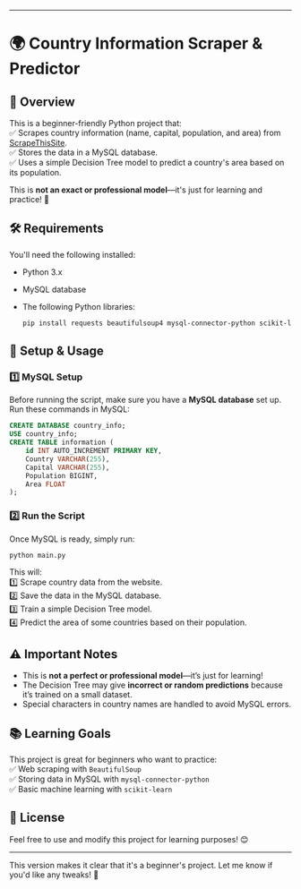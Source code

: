 
---

# 🌍 Country Information Scraper & Predictor

## 📌 Overview

This is a beginner-friendly Python project that:  
✅ Scrapes country information (name, capital, population, and area) from [ScrapeThisSite](https://www.scrapethissite.com/pages/simple/).  
✅ Stores the data in a MySQL database.  
✅ Uses a simple Decision Tree model to predict a country's area based on its population.

This is **not an exact or professional model**—it's just for learning and practice! 🚀

## 🛠 Requirements

You'll need the following installed:

- Python 3.x
- MySQL database
- The following Python libraries:

  ```sh
  pip install requests beautifulsoup4 mysql-connector-python scikit-learn
  ```

## 🔧 Setup & Usage

### 1️⃣ MySQL Setup

Before running the script, make sure you have a **MySQL database** set up. Run these commands in MySQL:

```sql
CREATE DATABASE country_info;
USE country_info;
CREATE TABLE information (
    id INT AUTO_INCREMENT PRIMARY KEY,
    Country VARCHAR(255),
    Capital VARCHAR(255),
    Population BIGINT,
    Area FLOAT
);
```

### 2️⃣ Run the Script

Once MySQL is ready, simply run:

```sh
python main.py
```

This will:  
1️⃣ Scrape country data from the website.  
2️⃣ Save the data in the MySQL database.  
3️⃣ Train a simple Decision Tree model.  
4️⃣ Predict the area of some countries based on their population.

## ⚠️ Important Notes

- This is **not a perfect or professional model**—it’s just for learning!
- The Decision Tree may give **incorrect or random predictions** because it’s trained on a small dataset.
- Special characters in country names are handled to avoid MySQL errors.

## 📚 Learning Goals

This project is great for beginners who want to practice:  
✅ Web scraping with `BeautifulSoup`  
✅ Storing data in MySQL with `mysql-connector-python`  
✅ Basic machine learning with `scikit-learn`

## 📜 License

Feel free to use and modify this project for learning purposes! 😊

---

This version makes it clear that it's a beginner's project. Let me know if you'd like any tweaks! 🚀
